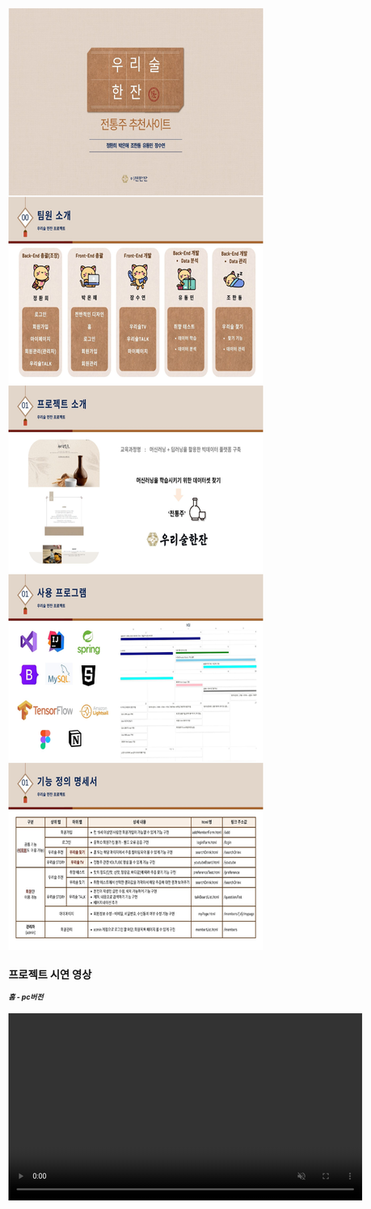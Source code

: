 <img src="img_pptx/1.jpg" width="700" height="370">
<img src="img_pptx/2.jpg" width="700" height="370">
<img src="img_pptx/4.jpg" width="700" height="370">
<img src="img_pptx/5.jpg" width="700" height="370">
<img src="img_pptx/6.jpg" width="700" height="370">

## 프로젝트 시연 영상

##### 홈 - pc버전
<video src="[https://github.com/user-attachments/assets/ea302332-4735-47fe-906a-1222ce791bc4](https://github.com/hahhahhee/ezenOneshot/issues/2#issue-2643110395)" width="700" height="370" autoplay muted>

##### 홈 - tablet버전
<video src="https://github.com/user-attachments/assets/ea302332-4735-47fe-906a-1222ce791bc4" width="700" height="370" autoplay muted>

##### 홈 - mobile버전

  
##### 각 페이지의 header 통일성
<video src="https://github.com/user-attachments/assets/ea302332-4735-47fe-906a-1222ce791bc4" width="700" height="370" autoplay muted>
  
### 관리자 페이지의 접근 제어

##### admin(관리자)로 로그인 시
<video src="https://github.com/user-attachments/assets/ea302332-4735-47fe-906a-1222ce791bc4" width="700" height="370" autoplay muted>
  
##### 일반 사용자 혹은 비로그인 시
<video src="https://github.com/user-attachments/assets/ea302332-4735-47fe-906a-1222ce791bc4" width="700" height="370" autoplay muted>
